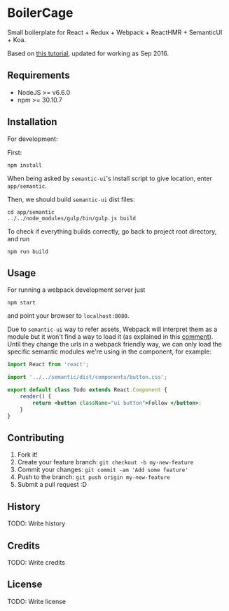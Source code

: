 # BoilerCage

Small boilerplate for React + Redux + Webpack + ReactHMR + SemanticUI + Koa.

Based on [this tutorial](http://blog.joanboixados.com/building-a-boilerplate-for-a-koa-redux-react-application-including-webpack-mocha-and-sass/), updated for working as Sep 2016.

## Requirements

- NodeJS >= v6.6.0
- npm >= 30.10.7

## Installation

For development:

First:
```
npm install
```
When being asked by `semantic-ui`'s install script to give location, enter `app/semantic`.

Then, we should build `semantic-ui` dist files:

```
cd app/semantic
../../node_modules/gulp/bin/gulp.js build
```

To check if everything builds correctly, go back to project root directory, and run

```
npm run build
```

## Usage

For running a webpack development server just

```
npm start
```
and point your browser to `localhost:8080`.

Due to `semantic-ui` way to refer assets, Webpack will interpret them as a module but it won't find a way to load it (as explained in this [comment](https://github.com/Semantic-Org/Semantic-UI/issues/3533#issuecomment-186520229)).  Until they change the urls in a webpack friendly way, we can only load the specific semantic modules we're using in the component, for example:

```jsx
import React from 'react';

import '../../semantic/dist/components/button.css';

export default class Todo extends React.Component {
    render() {
        return <button className="ui button">Follow </button>;
    }
}
```


## Contributing

1. Fork it!
2. Create your feature branch: `git checkout -b my-new-feature`
3. Commit your changes: `git commit -am 'Add some feature'`
4. Push to the branch: `git push origin my-new-feature`
5. Submit a pull request :D

## History

TODO: Write history

## Credits

TODO: Write credits

## License

TODO: Write license
